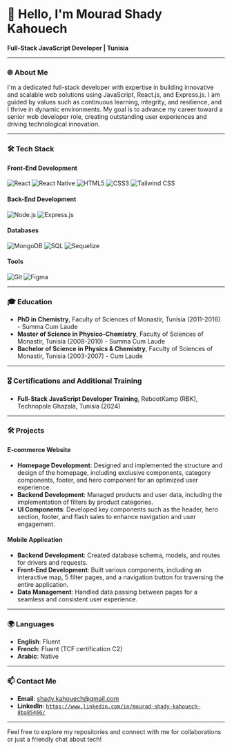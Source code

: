 # 👋 Hello, I'm Mourad Shady Kahouech

**Full-Stack JavaScript Developer | Tunisia**

---

### 🌐 About Me

I'm a dedicated full-stack developer with expertise in building innovative and scalable web solutions using JavaScript, React.js, and Express.js. I am guided by values such as continuous learning, integrity, and resilience, and I thrive in dynamic environments. My goal is to advance my career toward a senior web developer role, creating outstanding user experiences and driving technological innovation.

---

### 🛠️ Tech Stack

#### Front-End Development
![React](https://img.shields.io/badge/-React-61DAFB?style=flat-square&logo=react&logoColor=white)
![React Native](https://img.shields.io/badge/-React%20Native-61DAFB?style=flat-square&logo=react&logoColor=white)
![HTML5](https://img.shields.io/badge/-HTML5-E34F26?style=flat-square&logo=html5&logoColor=white)
![CSS3](https://img.shields.io/badge/-CSS3-1572B6?style=flat-square&logo=css3)
![Tailwind CSS](https://img.shields.io/badge/-Tailwind%20CSS-38B2AC?style=flat-square&logo=tailwind-css&logoColor=white)

#### Back-End Development
![Node.js](https://img.shields.io/badge/-Node.js-339933?style=flat-square&logo=node.js&logoColor=white)
![Express.js](https://img.shields.io/badge/-Express.js-000000?style=flat-square&logo=express&logoColor=white)

#### Databases
![MongoDB](https://img.shields.io/badge/-MongoDB-47A248?style=flat-square&logo=mongodb&logoColor=white)
![SQL](https://img.shields.io/badge/-SQL-4479A1?style=flat-square&logo=postgresql&logoColor=white)
![Sequelize](https://img.shields.io/badge/-Sequelize-52B0E7?style=flat-square&logo=sequelize&logoColor=white)

#### Tools
![Git](https://img.shields.io/badge/-Git-F05032?style=flat-square&logo=git&logoColor=white)
![Figma](https://img.shields.io/badge/-Figma-F24E1E?style=flat-square&logo=figma&logoColor=white)

---

### 🎓 Education

- **PhD in Chemistry**, Faculty of Sciences of Monastir, Tunisia (2011-2016) - Summa Cum Laude
- **Master of Science in Physico-Chemistry**, Faculty of Sciences of Monastir, Tunisia (2008-2010) - Summa Cum Laude
- **Bachelor of Science in Physics & Chemistry**, Faculty of Sciences of Monastir, Tunisia (2003-2007) - Cum Laude

---

### 🎖️ Certifications and Additional Training

- **Full-Stack JavaScript Developer Training**, RebootKamp (RBK), Technopole Ghazala, Tunisia (2024)

---

### 🛠️ Projects

#### E-commerce Website
- **Homepage Development**: Designed and implemented the structure and design of the homepage, including exclusive components, category components, footer, and hero component for an optimized user experience.
- **Backend Development**: Managed products and user data, including the implementation of filters by product categories.
- **UI Components**: Developed key components such as the header, hero section, footer, and flash sales to enhance navigation and user engagement.

#### Mobile Application
- **Backend Development**: Created database schema, models, and routes for drivers and requests.
- **Front-End Development**: Built various components, including an interactive map, 5 filter pages, and a navigation button for traversing the entire application.
- **Data Management**: Handled data passing between pages for a seamless and consistent user experience.

---

### 🌍 Languages

- **English**: Fluent
- **French**: Fluent (TCF certification C2)
- **Arabic**: Native

---

### 📫 Contact Me

- **Email**: [shady.kahouech@gmail.com](mailto:shady.kahouech@gmail.com)
- **LinkedIn**: [`https://www.linkedin.com/in/mourad-shady-kahouech-8ba85466/`](#)

---

Feel free to explore my repositories and connect with me for collaborations or just a friendly chat about tech!
